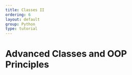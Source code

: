 ```yaml
---
title: Classes II
ordering: 6
layout: default
group: Python
type: tutorial
---
```


# Advanced Classes and OOP Principles



